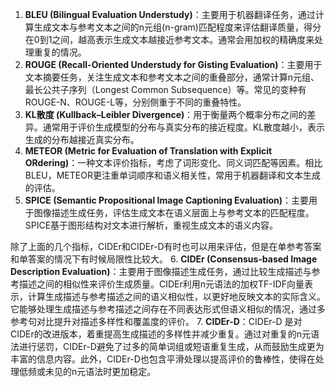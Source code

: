 1. **BLEU (Bilingual Evaluation Understudy)**：主要用于机器翻译任务，通过计算生成文本与参考文本之间的n元组(n-gram)匹配程度来评估翻译质量，得分在0到1之间，越高表示生成文本越接近参考文本。通常会用加权的精确度来处理重复的情况。
2. **ROUGE (Recall-Oriented Understudy for Gisting Evaluation)**：主要用于文本摘要任务，关注生成文本和参考文本之间的重叠部分，通常计算n元组、最长公共子序列（Longest Common Subsequence）等。常见的变种有ROUGE-N、ROUGE-L等，分别侧重于不同的重叠特性。
3. **KL散度 (Kullback–Leibler Divergence)**：用于衡量两个概率分布之间的差异。通常用于评价生成模型的分布与真实分布的接近程度。KL散度越小，表示生成的分布越接近真实分布。
4. **METEOR (Metric for Evaluation of Translation with Explicit ORdering)**：一种文本评价指标，考虑了词形变化、同义词匹配等因素。相比BLEU，METEOR更注重单词顺序和语义相关性，常用于机器翻译和文本生成的评估。
5. **SPICE (Semantic Propositional Image Captioning Evaluation)**：主要用于图像描述生成任务，评估生成文本在语义层面上与参考文本的匹配程度。SPICE基于图形结构对文本进行解析，重视生成文本的语义内容。

除了上面的几个指标，CIDEr和CIDEr-D有时也可以用来评估，但是在单参考答案和单答案的情况下有时候局限性比较大。
6. **CIDEr (Consensus-based Image Description Evaluation)**：主要用于图像描述生成任务，通过比较生成描述与参考描述之间的相似性来评价生成质量。CIDEr利用n元语法的加权TF-IDF向量表示，计算生成描述与参考描述之间的语义相似性，以更好地反映文本的实际含义。它能够处理生成描述与参考描述之间存在不同表达形式但语义相似的情况，通过多参考句对比提升对描述多样性和覆盖度的评价。
7. **CIDEr-D**：CIDEr-D 是对CIDEr的改进版本，着重提高生成描述的多样性并减少重复。通过对重复的n元语法进行惩罚，CIDEr-D避免了过多的简单词组或短语重复生成，从而鼓励生成更为丰富的信息内容。此外，CIDEr-D也包含平滑处理以提高评价的鲁棒性，使得在处理低频或未见的n元语法时更加稳定。


